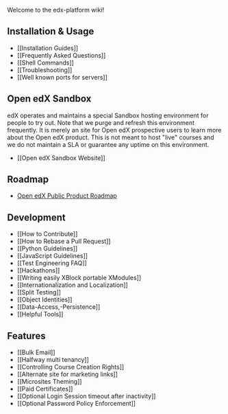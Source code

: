 Welcome to the edx-platform wiki!

## Installation & Usage

* [[Installation Guides]]
* [[Frequently Asked Questions]]
* [[Shell Commands]]
* [[Troubleshooting]]
* [[Well known ports for servers]]

## Open edX Sandbox

edX operates and maintains a special Sandbox hosting environment for people to try out. Note that we purge and refresh this environment frequently. It is merely an site for Open edX prospective users to learn more about the Open edX product. This is not meant to host "live" courses and we do not maintain a SLA or guarantee any uptime on this environment.

* [[Open edX Sandbox Website]]

## Roadmap

* [Open edX Public Product Roadmap](https://edx-wiki.atlassian.net/wiki/display/OPENPROD/OpenEdX+Public+Product+Roadmap)

## Development

* [[How to Contribute]]
* [[How to Rebase a Pull Request]]
* [[Python Guidelines]]
* [[JavaScript Guidelines]]
* [[Test Engineering FAQ]]
* [[Hackathons]]
* [[Writing easily XBlock portable XModules]]
* [[Internationalization and Localization]]
* [[Split Testing]]
* [[Object Identities]]
* [[Data-Access,-Persistence]]
* [[Helpful Tools]]

## Features

* [[Bulk Email]]
* [[Halfway multi tenancy]]
* [[Controlling Course Creation Rights]]
* [[Alternate site for marketing links]]
* [[Microsites Theming]]
* [[Paid Certificates]]
* [[Optional Login Session timeout after inactivity]]
* [[Optional Password Policy Enforcement]]
